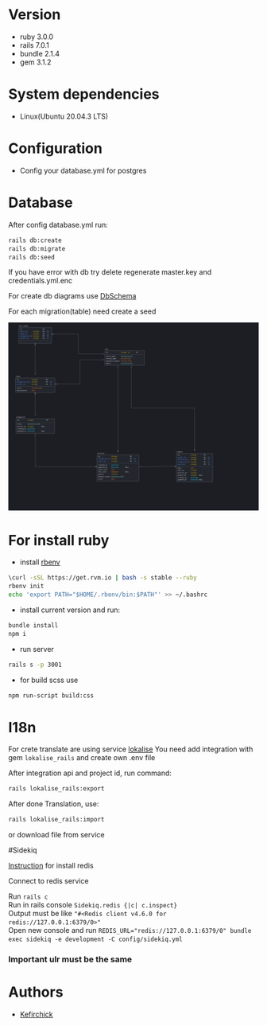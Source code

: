 # Version

- ruby 3.0.0
- rails 7.0.1
- bundle 2.1.4
- gem 3.1.2

# System dependencies

- Linux(Ubuntu 20.04.3 LTS)

# Configuration

- Config your database.yml for postgres

# Database

After config database.yml run:

```bash
rails db:create
rails db:migrate
rails db:seed
```

If you have error with db try delete regenerate master.key and credentials.yml.enc

For create db diagrams use [DbSchema](https://dbschema.com/download.html)

For each migration(table) need create a seed

![Scheme](db-scheme.png)

# For install ruby

- install [rbenv](https://github.com/rbenv/rbenv)

```bash
\curl -sSL https://get.rvm.io | bash -s stable --ruby
rbenv init
echo 'export PATH="$HOME/.rbenv/bin:$PATH"' >> ~/.bashrc
```

- install current version and run:

```bash
bundle install
npm i  
```

- run server

```bash
rails s -p 3001
```

- for build scss use

```bash
npm run-script build:css
```

# I18n

For crete translate are using service [lokalise](https://app.lokalise.com/)
You need add integration with gem ``lokalise_rails`` and create own .env file

After integration api and project id, run command:

```bash
rails lokalise_rails:export
```

After done Translation, use:
```bash
rails lokalise_rails:import
```
or download file from service

#Sidekiq

[Instruction](https://www.digitalocean.com/community/tutorials/how-to-install-and-secure-redis-on-ubuntu-18-04-ru) for install redis 

Connect to redis service

Run ``rails c`` <br>
Run in rails console ``Sidekiq.redis {|c| c.inspect}`` <br>
Output must be like ``"#<Redis client v4.6.0 for redis://127.0.0.1:6379/0>"``<br>
Open new console and run ``REDIS_URL="redis://127.0.0.1:6379/0" bundle exec sidekiq -e development -C config/sidekiq.yml``<br>
<h3>Important ulr must be the same</h3> 


# Authors

- [Kefirchick](mailto:zacharpu2@gmail.com?subject=[GitHub]%20Source%20Han%20Sans)



